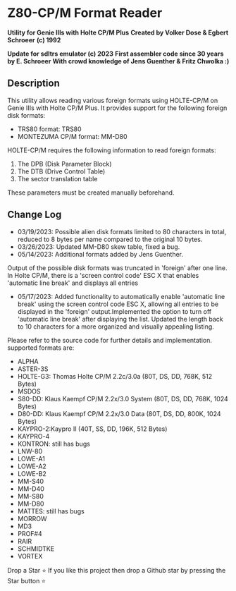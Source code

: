 # Z80-CP/M Format Reader

**Utility for Genie IIIs with Holte CP/M Plus**
**Created by Volker Dose & Egbert Schroeer**
**(c) 1992**

**Update for sdltrs emulator (c) 2023**
**First assembler code since 30 years by E. Schroeer**
**With crowd knowledge of Jens Guenther & Fritz Chwolka :)**

## Description

This utility allows reading various foreign formats using HOLTE-CP/M on Genie IIIs with Holte CP/M Plus. It provides support for the following foreign disk formats:

- TRS80 format: TRS80
- MONTEZUMA CP/M format: MM-D80

HOLTE-CP/M requires the following information to read foreign formats:

1. The DPB (Disk Parameter Block)
2. The DTB (Drive Control Table)
3. The sector translation table

These parameters must be created manually beforehand.

## Change Log

- 03/19/2023: Possible alien disk formats limited to 80 characters in total, reduced to 8 bytes per name compared to the original 10 bytes.
- 03/26/2023: Updated MM-D80 skew table, fixed a bug.
- 05/14/2023: Additional formats added by Jens Guenther.

Output of the possible disk formats was truncated in 'foreign' after one line. In Holte CP/M, there is a 'screen control code' ESC X that enables 'automatic line break' and displays all entries

- 05/17/2023: Added functionality to automatically enable 'automatic line break' using the screen control code ESC X, allowing all entries to be displayed in the 'foreign' output.Implemented the option to turn off 'automatic line break' after displaying the list. Updated the length back to 10 characters for a more organized and visually appealing listing.

Please refer to the source code for further details and implementation.
supported formats are:

- ALPHA
- ASTER-3S
- HOLTE-G3: Thomas Holte CP/M 2.2c/3.0a (80T, DS, DD, 768K, 512 Bytes)
- MSDOS
- S80-DD: Klaus Kaempf CP/M 2.2x/3.0 System (80T, DS, DD, 768K, 1024 Bytes)
- D80-DD: Klaus Kaempf CP/M 2.2x/3.0 Data (80T, DS, DD, 800K, 1024 Bytes)
- KAYPRO-2:Kaypro II (40T, SS, DD, 196K, 512 Bytes)
- KAYPRO-4
- KONTRON: still has bugs
- LNW-80
- LOWE-A1
- LOWE-A2
- LOWE-B2
- MM-S40
- MM-D40
- MM-S80
- MM-D80
- MATTES: still has bugs
- MORROW
- MD3
- PROF#4
- RAIR
- SCHMIDTKE
- VORTEX

Drop a Star ⭐
If you like this project then drop a Github star by pressing the Star button ⭐
